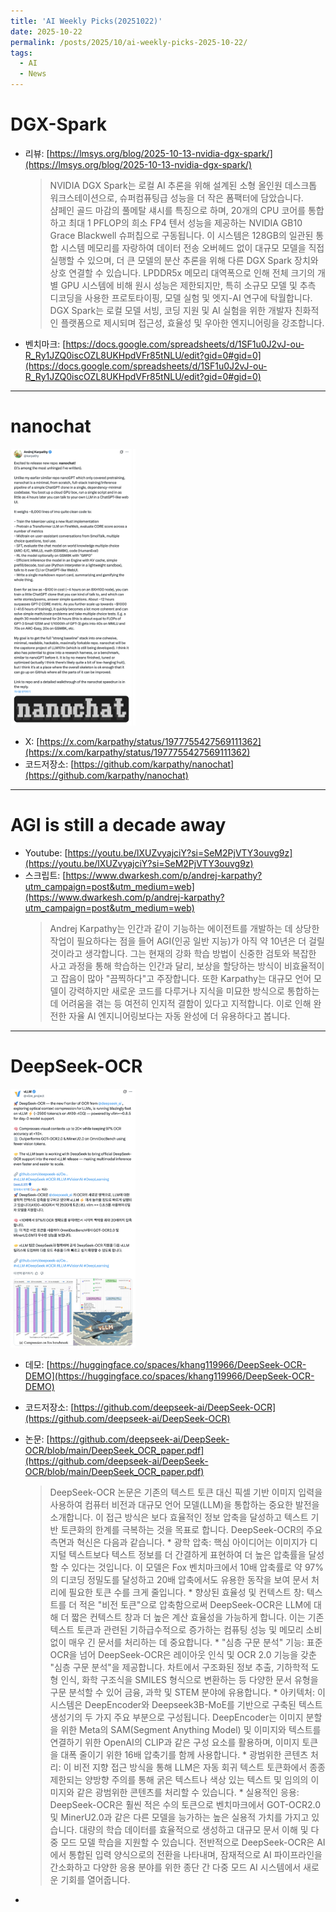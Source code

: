 ```yaml
---
title: 'AI Weekly Picks(20251022)'
date: 2025-10-22
permalink: /posts/2025/10/ai-weekly-picks-2025-10-22/
tags:
  - AI
  - News
---
```


# DGX-Spark

- 리뷰: [https://lmsys.org/blog/2025-10-13-nvidia-dgx-spark/](https://lmsys.org/blog/2025-10-13-nvidia-dgx-spark/)
    > NVIDIA DGX Spark는 로컬 AI 추론을 위해 설계된 소형 올인원 데스크톱 워크스테이션으로, 슈퍼컴퓨팅급 성능을 더 작은 폼팩터에 담았습니다.   
    샴페인 골드 마감의 풀메탈 섀시를 특징으로 하며, 20개의 CPU 코어를 통합하고 최대 1 PFLOP의 희소 FP4 텐서 성능을 제공하는 NVIDIA GB10 Grace Blackwell 슈퍼칩으로 구동됩니다. 이 시스템은 128GB의 일관된 통합 시스템 메모리를 자랑하여 데이터 전송 오버헤드 없이 대규모 모델을 직접 실행할 수 있으며, 더 큰 모델의 분산 추론을 위해 다른 DGX Spark 장치와 상호 연결할 수 있습니다. LPDDR5x 메모리 대역폭으로 인해 전체 크기의 개별 GPU 시스템에 비해 원시 성능은 제한되지만, 특히 소규모 모델 및 추측 디코딩을 사용한 프로토타이핑, 모델 실험 및 엣지-AI 연구에 탁월합니다. DGX Spark는 로컬 모델 서빙, 코딩 지원 및 AI 실험을 위한 개발자 친화적인 플랫폼으로 제시되며 접근성, 효율성 및 우아한 엔지니어링을 강조합니다.
    
- 벤치마크: [https://docs.google.com/spreadsheets/d/1SF1u0J2vJ-ou-R_Ry1JZQ0iscOZL8UKHpdVFr85tNLU/edit?gid=0#gid=0](https://docs.google.com/spreadsheets/d/1SF1u0J2vJ-ou-R_Ry1JZQ0iscOZL8UKHpdVFr85tNLU/edit?gid=0#gid=0)

---

# nanochat

<img src="/images/post/weekly-picks/251022-1.png" alt="nanochat" width="200"/>

- X: [https://x.com/karpathy/status/1977755427569111362](https://x.com/karpathy/status/1977755427569111362)
- 코드저장소: [https://github.com/karpathy/nanochat](https://github.com/karpathy/nanochat)

---

# AGI is still a decade away

- Youtube: [https://youtu.be/lXUZvyajciY?si=SeM2PjVTY3ouvg9z](https://youtu.be/lXUZvyajciY?si=SeM2PjVTY3ouvg9z)
- 스크립트: [https://www.dwarkesh.com/p/andrej-karpathy?utm_campaign=post&utm_medium=web](https://www.dwarkesh.com/p/andrej-karpathy?utm_campaign=post&utm_medium=web)
    > Andrej Karpathy는 인간과 같이 기능하는 에이전트를 개발하는 데 상당한 작업이 필요하다는 점을 들어 AGI(인공 일반 지능)가 아직 약 10년은 더 걸릴 것이라고 생각합니다. 그는 현재의 강화 학습 방법이 신중한 검토와 복잡한 사고 과정을 통해 학습하는 인간과 달리, 보상을 할당하는 방식이 비효율적이고 잡음이 많아 "끔찍하다"고 주장합니다. 또한 Karpathy는 대규모 언어 모델이 강력하지만 새로운 코드를 다루거나 지식을 미묘한 방식으로 통합하는 데 어려움을 겪는 등 여전히 인지적 결함이 있다고 지적합니다. 이로 인해 완전한 자율 AI 엔지니어링보다는 자동 완성에 더 유용하다고 봅니다.
    

---

# DeepSeek-OCR

<img src="/images/post/weekly-picks/251022-2.png" alt="deepseek-ocr" width="200"/>

- 데모: [https://huggingface.co/spaces/khang119966/DeepSeek-OCR-DEMO](https://huggingface.co/spaces/khang119966/DeepSeek-OCR-DEMO)
- 코드저장소: [https://github.com/deepseek-ai/DeepSeek-OCR](https://github.com/deepseek-ai/DeepSeek-OCR)
- 논문: [https://github.com/deepseek-ai/DeepSeek-OCR/blob/main/DeepSeek_OCR_paper.pdf](https://github.com/deepseek-ai/DeepSeek-OCR/blob/main/DeepSeek_OCR_paper.pdf)
    > DeepSeek-OCR 논문은 기존의 텍스트 토큰 대신 픽셀 기반 이미지 입력을 사용하여 컴퓨터 비전과 대규모 언어 모델(LLM)을 통합하는 중요한 발전을 소개합니다. 이 접근 방식은 보다 효율적인 정보 압축을 달성하고 텍스트 기반 토큰화의 한계를 극복하는 것을 목표로 합니다.
    DeepSeek-OCR의 주요 측면과 혁신은 다음과 같습니다.
      * 광학 압축: 핵심 아이디어는 이미지가 디지털 텍스트보다 텍스트 정보를 더 간결하게 표현하여 더 높은 압축률을 달성할 수 있다는 것입니다. 이 모델은 Fox 벤치마크에서 10배 압축률로 약 97%의 디코딩 정밀도를 달성하고 20배 압축에서도 유용한 동작을 보여 문서 처리에 필요한 토큰 수를 크게 줄입니다.
      * 향상된 효율성 및 컨텍스트 창: 텍스트를 더 적은 "비전 토큰"으로 압축함으로써 DeepSeek-OCR은 LLM에 대해 더 짧은 컨텍스트 창과 더 높은 계산 효율성을 가능하게 합니다. 이는 기존 텍스트 토큰과 관련된 기하급수적으로 증가하는 컴퓨팅 성능 및 메모리 소비 없이 매우 긴 문서를 처리하는 데 중요합니다.
      * "심층 구문 분석" 기능: 표준 OCR을 넘어 DeepSeek-OCR은 레이아웃 인식 및 OCR 2.0 기능을 갖춘 "심층 구문 분석"을 제공합니다. 차트에서 구조화된 정보 추출, 기하학적 도형 인식, 화학 구조식을 SMILES 형식으로 변환하는 등 다양한 문서 유형을 구문 분석할 수 있어 금융, 과학 및 STEM 분야에 유용합니다.
      * 아키텍처: 이 시스템은 DeepEncoder와 Deepseek3B-MoE를 기반으로 구축된 텍스트 생성기의 두 가지 주요 부분으로 구성됩니다. DeepEncoder는 이미지 분할을 위한 Meta의 SAM(Segment Anything Model) 및 이미지와 텍스트를 연결하기 위한 OpenAI의 CLIP과 같은 구성 요소를 활용하며, 이미지 토큰을 대폭 줄이기 위한 16배 압축기를 함께 사용합니다.
      * 광범위한 콘텐츠 처리: 이 비전 지향 접근 방식을 통해 LLM은 자동 회귀 텍스트 토큰화에서 종종 제한되는 양방향 주의를 통해 굵은 텍스트나 색상 있는 텍스트 및 임의의 이미지와 같은 광범위한 콘텐츠를 처리할 수 있습니다.
      * 실용적인 응용: DeepSeek-OCR은 훨씬 적은 수의 토큰으로 벤치마크에서 GOT-OCR2.0 및 MinerU2.0과 같은 다른 모델을 능가하는 높은 실용적 가치를 가지고 있습니다. 대량의 학습 데이터를 효율적으로 생성하고 대규모 문서 이해 및 다중 모드 모델 학습을 지원할 수 있습니다.
    전반적으로 DeepSeek-OCR은 AI에서 통합된 입력 양식으로의 전환을 나타내며, 잠재적으로 AI 파이프라인을 간소화하고 다양한 응용 분야를 위한 종단 간 다중 모드 AI 시스템에서 새로운 기회를 열어줍니다.
    
-


